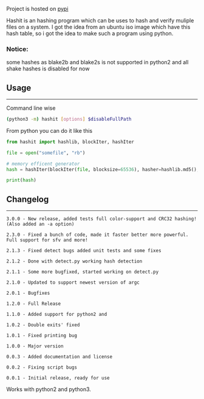 Project is hosted on [pypi](https://pypi.org/project/hashit/)

Hashit is an hashing program which can be uses to hash and verify muliple files on a system.
I got the idea from an ubuntu iso image which have this hash table, so i got the idea to make
such a program using python.

### Notice:
some hashes as blake2b and blake2s is not supported in python2
and all shake hashes is disabled for now

## Usage

------------------------------------
Command line wise 
```bash
(python3 -m) hashit [options] $disableFullPath
```
From python you can do it like this
```py
from hashit import hashlib, blockIter, hashIter

file = open("somefile", "rb")

# memory efficent generator
hash = hashIter(blockIter(file, blocksize=65536), hasher=hashlib.md5(), ashexstr=True)

print(hash)

```

## Changelog

------------------------------------------------------------
    3.0.0 - New release, added tests full color-support and CRC32 hashing! (Also added an -a option)

    2.3.0 - Fixed a bunch of code, made it faster better more powerful. Full support for sfv and more!

    2.1.3 - Fixed detect bugs added unit tests and some fixes

    2.1.2 - Done with detect.py working hash detection

    2.1.1 - Some more bugfixed, started working on detect.py

    2.1.0 - Updated to support newest version of argc

    2.0.1 - Bugfixes

    1.2.0 - Full Release

    1.1.0 - Added support for python2 and 

    1.0.2 - Double exits' fixed

    1.0.1 - Fixed printing bug

    1.0.0 - Major version

    0.0.3 - Added documentation and license

    0.0.2 - Fixing script bugs

    0.0.1 - Initial release, ready for use

Works with python2 and python3.